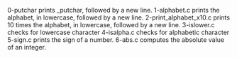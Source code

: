 
0-putchar prints _putchar, followed by a new line.
1-alphabet.c prints the alphabet, in lowercase, followed by a new line.
2-print_alphabet_x10.c prints 10 times the alphabet, in lowercase, followed by a new line.
3-islower.c checks for lowercase character
4-isalpha.c checks for alphabetic character
5-sign.c prints the sign of a number.
6-abs.c computes the absolute value of an integer.

